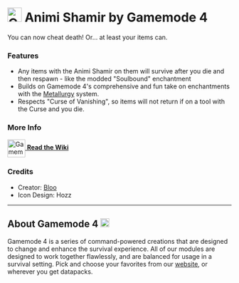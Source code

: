 # <img src="https://raw.githubusercontent.com/Gamemode4Dev/GM4_Datapacks/master/base/images/gm4_logo.png" alt="GM4 Logo" width="32" /> Animi Shamir by Gamemode 4<!--$pmc:delete-->

You can now cheat death! Or... at least your items can.<!--$pmc:headerSize-->

### Features
- Any items with the Animi Shamir on them will survive after you die and then respawn - like the modded "Soulbound" enchantment
- Builds on Gamemode 4's comprehensive and fun take on enchantments with the [Metallurgy](https://gm4.co/modules/metallurgy)<!--$dynamicLink:gm4_metallurgy--> system.
- Respects "Curse of Vanishing", so items will not return if on a tool with the Curse and you die.

### More Info
[<img src="https://raw.githubusercontent.com/Gamemode4Dev/GM4_Datapacks/master/base/images/gm4_wiki_logo.png" alt="Gamemode 4 Wiki Logo" width="40" align="center"/> **Read the Wiki**](https://wiki.gm4.co/wiki/Metallurgy/Animi_Shamir)

### Credits
- Creator: [Bloo](https://bsky.app/profile/bloo.boo)
- Icon Design: Hozz

---
## About Gamemode 4 <img src="https://raw.githubusercontent.com/Gamemode4Dev/GM4_Datapacks/master/base/images/gm4_logo.png" alt="Gamemode 4 Logo" width="20"/>
Gamemode 4 is a series of command-powered creations that are designed to change and enhance the survival experience. All of our modules are designed to work together flawlessly, and are balanced for usage in a survival setting. Pick and choose your favorites from our [website](https://gm4.co), or wherever you get datapacks.